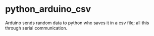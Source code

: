 # python_arduino_csv
Arduino sends random data to python who saves it in a csv file; all this through serial communication.

